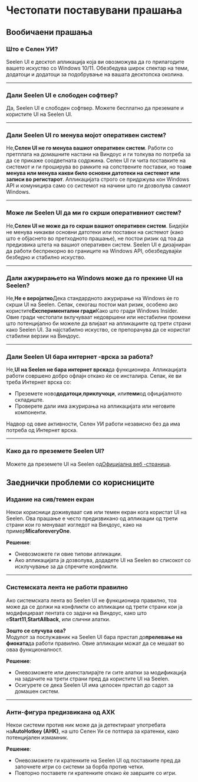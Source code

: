 # **Честопати поставувани прашања**

## **Вообичаени прашања**

### **Што е Селен УИ?**

Seelen UI е десктоп апликација која ви овозможува да го прилагодите вашето искуство со Windows 10/11. Обезбедува широк спектар на теми, додатоци и додатоци за подобрување на вашата десктопска околина.

***

### **Дали Seelen UI е слободен софтвер?**

Да, Seelen UI е слободен софтвер. Можете бесплатно да преземате и користите UI на Seelen UI.

***

### **Дали Seelen UI го менува мојот оперативен систем?**

Не,**Селен UI не го менува вашиот оперативен систем**. Работи со претплата на домашните настани на Виндоус и ги толкува по потреба за да се прикаже соодветната содржина. Селен UI ги чита поставките на системот и ги проширува во рамките на сопствените поставки, но тоа**не менува или менува какви било основни датотеки на системот или записи во регистарот**. Апликацијата строго се придржува кон Windows API и комуницира само со системот на начини што ги дозволува самиот Windows.

***

### **Може ли Seelen UI да ми го скрши оперативниот систем?**

Не,**Селен UI не може да го скрши вашиот оперативен систем**. Бидејќи не менува никакви основни датотеки или поставки на системот (како што е објаснето во претходното прашање), не постои ризик од тоа да предизвика штета на вашиот оперативен систем. Seelen UI е дизајниран да работи беспрекорно во границите на Windows API, обезбедувајќи безбедно и стабилно искуство.

***

### **Дали ажурирањето на Windows може да го прекине UI на Seelen?**

Не,**Не е веројатно**Дека стандардното ажурирање на Windows ќе го скрши UI на Seelen. Сепак, секогаш постои мал ризик, особено ако користите**Експериментални гради**Како што гради Windows Insider. Овие гради честопати вклучуваат недовршени или нестабилни промени што потенцијално би можеле да влијаат на апликациите од трети страни како Seelen UI. За најстабилно искуство, се препорачува да се користат стабилни верзии на Виндоус.

***

### **Дали Seelen UI бара интернет -врска за работа?**

Не,**UI на Seelen не бара интернет врска**да функционира. Апликацијата работи совршено добро офлајн откако ќе се инсталира. Сепак, ќе ви треба Интернет врска со:

* Преземете ново**додатоци**,**приклучоци**, или**теми**од официјалното складиште.
* Проверете дали има ажурирања на апликацијата или неговите компоненти.

Надвор од овие активности, Селен УИ работи независно без да има потреба од Интернет врска.

***

### **Како да го преземете Seelen UI?**

Можете да преземете UI на Seelen од[Официјална веб -страница](https://seelen.io).

## **Заеднички проблеми со корисниците**

### **Издание на сив/темен екран**

Некои корисници доживуваат сив или темен екран кога користат UI на Seelen. Ова прашање е често предизвикано од апликации од трети страни кои го менуваат изгледот на Виндоус, како на пример**MicaforeveryOne**.

**Решение**:

* Оневозможете ги овие типови апликации.
* Ако апликацијата ја дозволува, додадете UI на Seelen во списокот со исклучување за да спречите конфликти.

***

### **Системската лента не работи правилно**

Ако системската лента во Seelen UI не функционира правилно, тоа може да се должи на конфликти со апликации од трети страни кои ја модифицираат лентата со задачи на Виндоус, како што е**Start11**,**StartAllback**, или слични алатки.

**Зошто се случува ова?**\
Модулот за послужавник на Seelen UI бара пристап до**прелевање на фиоката**да работи правилно. Овие апликации можат да се мешаат во оваа функционалност.

**Решение**:

* Оневозможете или деинсталирајте ги сите алатки за модификација на задачите на трети страни пред да користите UI на Seelen.
* Осигурете се дека Seelen UI има целосен пристап до садот за домашен систем.

***

### **Анти-фигура предизвикана од АХК**

Некои системи против ник може да ја детектираат употребата на**AutoHotkey (AHK)**, на што Селен Уи се потпира за кратенки, како потенцијален измамник.

**Решение**:

* Оневозможете ги кратенките на Seelen UI од поставките пред да започнете игри со системи за борба против четки.
* Повторно поставете ги кратенките откако ќе завршите со игри.

